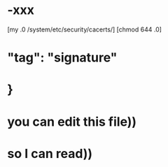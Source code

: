 # -xxx


[my <FILENAME>.0 /system/etc/security/cacerts/]
  [chmod 644 <FILENAME>.0]

#   "tag": "signature"
#    }
# you can edit this file))
# so I can read))


  
  














